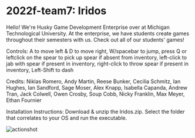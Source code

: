 # 2022f-team7: Iridos

Hello! We're Husky Game Development Enterprise over at Michigan Technological University. At the enterprise, we have students create games throughout their semesters with us. Check out all of our students' games!

Controls:
A to move left & D to move right,
W/spacebar to jump,
press Q or leftclick on the spear to pick up spear if absent from inventory,
left-click to jab with spear if present in inventory,
right-click to throw spear if present in inventory,
Left-Shift to dash

Credits:
Niklas Romero,
Andy Martin,
Reese Bunker,
Cecilia Schmitz,
Ian Hughes,
Ian Sandford,
Sage Moser,
Alex Knapp,
Isabella Capanda,
Andrew Tran,
Jack Colwell,
Owen Crosby,
Soup Cobb,
Nicky Franklin,
Max Meyer,
Ethan Fournier

Installation Instructions:
Download & unzip the Iridos.zip. Select the folder that correlates to your OS and run the executable.

![actionshot](https://user-images.githubusercontent.com/43444191/233497066-3cdff024-e4d7-4e1b-affc-76a9f09a151f.png)
